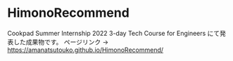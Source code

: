 # HimonoRecommend
Cookpad Summer Internship 2022 3-day Tech Course for Engineers にて発表した成果物です。
ページリンク → https://amanatsutouko.github.io/HimonoRecommend/
